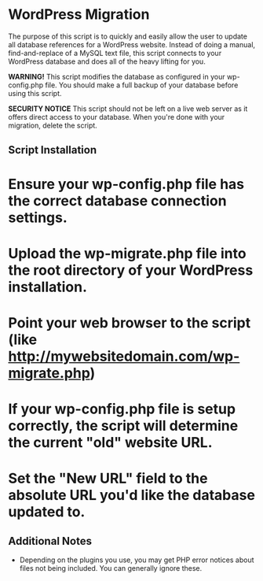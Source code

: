 WordPress Migration
=====================

The purpose of this script is to quickly and easily allow the user to update all database references for a WordPress website. Instead of doing a manual, find-and-replace of a MySQL text file, this script connects to your WordPress database and does all of the heavy lifting for you.

**WARNING!** This script modifies the database as configured in your wp-config.php file. You should make a full backup of your database before using this script.

**SECURITY NOTICE** This script should not be left on a live web server as it offers direct access to your database. When you're done with your migration, delete the script.

Script Installation
----------------------

# Ensure your wp-config.php file has the correct database connection settings.
# Upload the wp-migrate.php file into the root directory of your WordPress installation.
# Point your web browser to the script (like http://mywebsitedomain.com/wp-migrate.php)
# If your wp-config.php file is setup correctly, the script will determine the current "old" website URL.
# Set the "New URL" field to the absolute URL you'd like the database updated to.

Additional Notes
-----------------------

* Depending on the plugins you use, you may get PHP error notices about files not being included. You can generally ignore these.